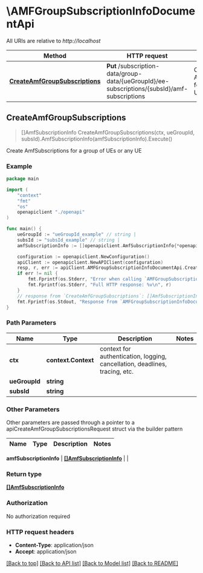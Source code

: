 # \AMFGroupSubscriptionInfoDocumentApi

All URIs are relative to *http://localhost*

Method | HTTP request | Description
------------- | ------------- | -------------
[**CreateAmfGroupSubscriptions**](AMFGroupSubscriptionInfoDocumentApi.md#CreateAmfGroupSubscriptions) | **Put** /subscription-data/group-data/{ueGroupId}/ee-subscriptions/{subsId}/amf-subscriptions | Create AmfSubscriptions for a group of UEs or any UE



## CreateAmfGroupSubscriptions

> []AmfSubscriptionInfo CreateAmfGroupSubscriptions(ctx, ueGroupId, subsId).AmfSubscriptionInfo(amfSubscriptionInfo).Execute()

Create AmfSubscriptions for a group of UEs or any UE

### Example

```go
package main

import (
    "context"
    "fmt"
    "os"
    openapiclient "./openapi"
)

func main() {
    ueGroupId := "ueGroupId_example" // string | 
    subsId := "subsId_example" // string | 
    amfSubscriptionInfo := []openapiclient.AmfSubscriptionInfo{*openapiclient.NewAmfSubscriptionInfo("AmfInstanceId_example", "SubscriptionId_example")} // []AmfSubscriptionInfo | 

    configuration := openapiclient.NewConfiguration()
    apiClient := openapiclient.NewAPIClient(configuration)
    resp, r, err := apiClient.AMFGroupSubscriptionInfoDocumentApi.CreateAmfGroupSubscriptions(context.Background(), ueGroupId, subsId).AmfSubscriptionInfo(amfSubscriptionInfo).Execute()
    if err != nil {
        fmt.Fprintf(os.Stderr, "Error when calling `AMFGroupSubscriptionInfoDocumentApi.CreateAmfGroupSubscriptions``: %v\n", err)
        fmt.Fprintf(os.Stderr, "Full HTTP response: %v\n", r)
    }
    // response from `CreateAmfGroupSubscriptions`: []AmfSubscriptionInfo
    fmt.Fprintf(os.Stdout, "Response from `AMFGroupSubscriptionInfoDocumentApi.CreateAmfGroupSubscriptions`: %v\n", resp)
}
```

### Path Parameters


Name | Type | Description  | Notes
------------- | ------------- | ------------- | -------------
**ctx** | **context.Context** | context for authentication, logging, cancellation, deadlines, tracing, etc.
**ueGroupId** | **string** |  | 
**subsId** | **string** |  | 

### Other Parameters

Other parameters are passed through a pointer to a apiCreateAmfGroupSubscriptionsRequest struct via the builder pattern


Name | Type | Description  | Notes
------------- | ------------- | ------------- | -------------


 **amfSubscriptionInfo** | [**[]AmfSubscriptionInfo**](AmfSubscriptionInfo.md) |  | 

### Return type

[**[]AmfSubscriptionInfo**](AmfSubscriptionInfo.md)

### Authorization

No authorization required

### HTTP request headers

- **Content-Type**: application/json
- **Accept**: application/json

[[Back to top]](#) [[Back to API list]](../README.md#documentation-for-api-endpoints)
[[Back to Model list]](../README.md#documentation-for-models)
[[Back to README]](../README.md)

